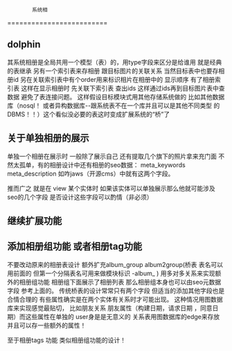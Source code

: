             系统相
   =========================

dolphin
-----------
其系统相册是全局共用一个模型（表）的，用type字段来区分是给谁用 就是经典的表继承
另有一个索引表来存相册 跟目标图片的关联关系 当然目标表中也要存相册id 另在关联索引表中有个order用来标识相片在相册中的
显示顺序
有了相册索引表 这样在显示相册时  先关联下索引表 查出ids 这样通过ids再到目标图片表中查数据 避免了表连接问题。
这样假设目标模块式用其他存储系统做的 比如其他数据库（nosql！ 或者异构数据库--跟系统表不在一个库并且可以是其他不同类型
的DBMS！！）这个看似没必要的表这时变成扩展系统的“桥”了


关于单独相册的展示
--------------------
单独一个相册在展示时 一般除了展示自己 还有提取几个旗下的照片拿来充门面 不然太孤单，有的相册设计中还有相册的seo数据：
meta_keywords meta_description  如咋jaws（开源cms）中就有这两个字段。

推而广之 就是在 view 某个实体时 如果该实体可以单独展示那么他就可能涉及seo的几个字段 是否设计这些字段可以酌情（非必须）


继续扩展功能
------------------
## 添加相册组功能  或者相册tag功能
不要改动原来的相册表设计 额外扩充album_group  album2group(桥表 表名可以用前面的 但第一个分隔表名可用来做模块标识
-album_ )
 用多对多关系来实现额外的相册组功能
 相册组下面展示了相册列表 那么相册组本身也可以由seo元数据字段 参考上面的。
 传统桥表的设计常常只有两个字段 但适当的添加其他字段也是合情合理的  有些属性确实是在两个实体有关系时才可能出现。
 这种情况用图数据库来实现感觉最贴切， 比如朋友关系 朋友属性（构建日期，请求日期 ，同意日期）而这些属性在单独的
 user身是是无意义的  关系表用图数据库的edge来存放并且可以存一些额外的属性！

 至于相册tags 功能 类似相册组功能的设计！


